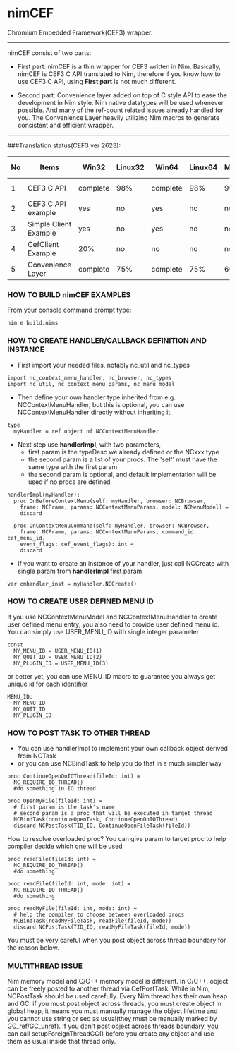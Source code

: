 


# nimCEF

Chromium Embedded Framework(CEF3) wrapper.

---

nimCEF consist of two parts:

* First part: nimCEF is a thin wrapper for CEF3 written in Nim.
Basically, nimCEF is CEF3 C API translated to Nim, therefore
if you know how to use CEF3 C API, using **First part** is not much different.

* Second part: Convenience layer added on top of C style API to ease
the development in Nim style. Nim native datatypes will be used whenever possible.
And many of the ref-count related issues already handled for you.
The Convenience Layer heavily utilizing Nim macros to generate consistent and efficient wrapper.

---

###Translation status(CEF3 ver 2623):

| No | Items                 | Win32    | Linux32 | Win64    | Linux64 | Mac64    | Nim Ver       |
|----|-----------------------|----------|---------|----------|---------|----------|---------------|
| 1  | CEF3 C API            | complete | 98%     | complete | 98%     | 90%      | 0.13.0-0.14.0 |
| 2  | CEF3 C API example    | yes      | no      | yes      | no      | no       | 0.13.0-0.14.0 |
| 3  | Simple Client Example | yes      | no      | yes      | no      | no       | 0.13.0-0.14.0 |
| 4  | CefClient Example     | 20%      | no      | no       | no      | no       | 0.13.0-0.14.0 |
| 5  | Convenience Layer     | complete | 75%     | complete | 75%     | 60%      | 0.13.0-0.14.0 |

### HOW TO BUILD nimCEF EXAMPLES
From your console command prompt type: 

```text
nim e build.nims
```


### HOW TO CREATE HANDLER/CALLBACK DEFINITION AND INSTANCE

* First import your needed files, notably nc_util and nc_types

```nimrod
import nc_context_menu_handler, nc_browser, nc_types
import nc_util, nc_context_menu_params, nc_menu_model
```

* Then define your own handler type inherited from e.g. NCContextMenuHandler, but this is optional, you can use NCContextMenuHandler directly without inheriting it.

```nimrod
type
  myHandler = ref object of NCContextMenuHandler
```
* Next step use **handlerImpl**, with two parameters,
	* first param is the typeDesc we already defined or the NCxxx type
	* the second param is a list of your procs. The 'self' must have the same type with the first param
  * the second param is optional, and default implementation will be used if no procs are defined

```nimrod
handlerImpl(myHandler):
  proc OnBeforeContextMenu(self: myHandler, browser: NCBrowser,
    frame: NCFrame, params: NCContextMenuParams, model: NCMenuModel) =
    discard

  proc OnContextMenuCommand(self: myHandler, browser: NCBrowser,
    frame: NCFrame, params: NCContextMenuParams, command_id: cef_menu_id,
    event_flags: cef_event_flags): int =
    discard
```

* if you want to create an instance of your handler, just call NCCreate with single param from **handlerImpl** first param
```nimrod
var cmhandler_inst = myHandler.NCCreate()
```

### HOW TO CREATE USER DEFINED MENU ID
If you use NCContextMenuModel and NCContextMenuHandler to create user defined menu entry, you also need
to provide user defined menu id. You can simply use USER_MENU_ID with single integer parameter

```nimrod
const
  MY_MENU_ID = USER_MENU_ID(1)
  MY_QUIT_ID = USER_MENU_ID(2)
  MY_PLUGIN_ID = USER_MENU_ID(3)
```

or better yet, you can use MENU_ID macro to guarantee you always get unique id for each identifier

```nimrod
MENU_ID:
  MY_MENU_ID
  MY_QUIT_ID
  MY_PLUGIN_ID
```

### HOW TO POST TASK TO OTHER THREAD

* You can use handlerImpl to implement your own callback object derived from NCTask
* or you can use NCBindTask to help you do that in a much simpler way

```nimrod
proc ContinueOpenOnIOThread(fileId: int) =
  NC_REQUIRE_IO_THREAD()
  #do something in IO thread

proc OpenMyFile(fileId: int) =
  # first param is the task's name
  # second param is a proc that will be executed in target thread
  NCBindTask(continueOpenTask, ContinueOpenOnIOThread)
  discard NCPostTask(TID_IO, ContinueOpenFileTask(fileId))
```

How to resolve overloaded proc? You can give param to target proc to help compiler decide which one will be used
```nimrod
proc readFile(fileId: int) =
  NC_REQUIRE_IO_THREAD()
  #do something

proc readFile(fileId: int, mode: int) =
  NC_REQUIRE_IO_THREAD()
  #do something

proc readMyFile(fileId: int, mode: int) =
  # help the compiler to choose between overloaded procs
  NCBindTask(readMyFileTask, readFile(fileId, mode))
  discard NCPostTask(TID_IO, readMyFileTask(fileId, mode))
```

You must be very careful when you post object across thread boundary for the reason below.

### MULTITHREAD ISSUE
Nim memory model and C/C++ memory model is different. In C/C++, object can be freely posted to another thread via CefPostTask.
While in Nim, NCPostTask should be used carefully. Every Nim thread has their own heap and GC. if you must post object across
threads, you must create object in global heap, it means you must manually manage the object lifetime and you cannot use
string or seq as usual(they must be manually marked by GC_ref/GC_unref). If you don't post object across threads boundary,
you can call setupForeignThreadGC() before you create any object and use them as usual inside that thread only.